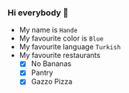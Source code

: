 ### Hi everybody 👋

- My name is `Hande`
- My favourite color is `Blue`
- My favourite language `Turkish`
- My favourite restaurants
    - [x] No Bananas
    - [x] Pantry
    - [x] Gazzo Pizza